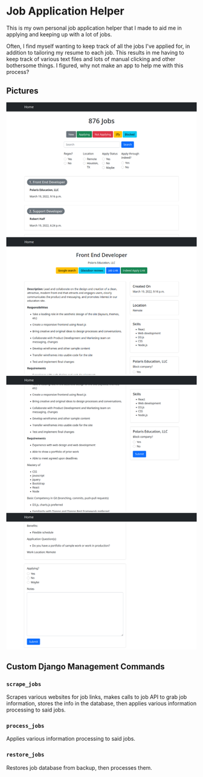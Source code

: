 # Job Application Helper

This is my own personal job application helper that I made to aid me in applying and keeping up with a lot of jobs.

Often, I find myself wanting to keep track of all the jobs I've applied for, in addition to tailoring my resume to each job. This results in me having to keep track of various text files and lots of manual clicking and other bothersome things. I figured, why not make an app to help me with this process?

## Pictures

![List view](/docs/images/main-view.png)
![Detail view - top](/docs/images/detail-top.png)
![Detail view - middle](/docs/images/detail-middle.png)
![Detail view - bottom](/docs/images/detail-bottom.png)

## Custom Django Management Commands

### `scrape_jobs`

Scrapes various websites for job links, makes calls to job API to grab job information, stores the info in the database, then applies various information processing to said jobs.

### `process_jobs`

Applies various information processing to said jobs.

### `restore_jobs`

Restores job database from backup, then processes them.
